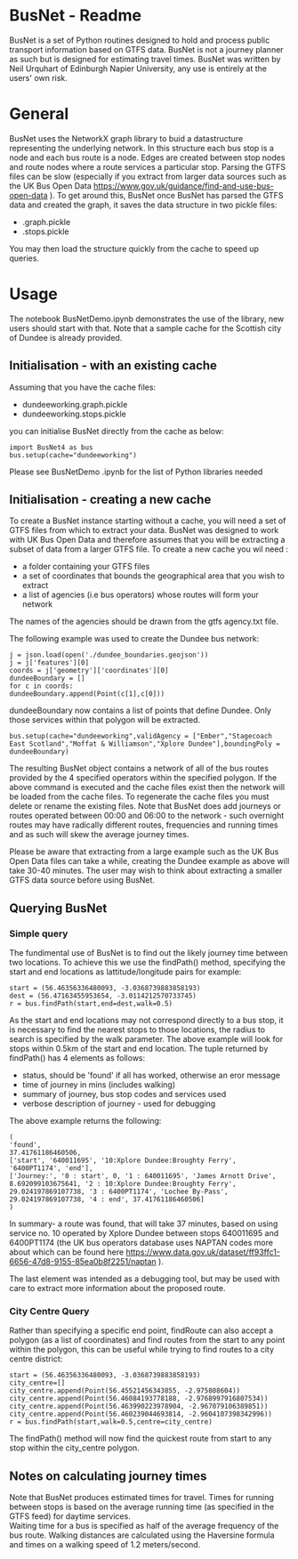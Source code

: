 ﻿# BusNet - Readme

BusNet is a set of Python routines designed to hold and process public transport information based on GTFS data.  BusNet is not a journey planner as such but is designed for estimating travel times.
BusNet was written by Neil Urquhart of Edinburgh Napier University, any use is entirely at the users' own risk.

# General
BusNet uses the NetworkX graph library to buid a datastructure representing the underlying network.  In this structure each bus stop is a node and each bus route is a node.  Edges are created between stop nodes and route nodes where a route services a particular stop.
Parsing the GTFS files can be slow (especially if you extract from larger data sources such as the UK Bus Open Data  https://www.gov.uk/guidance/find-and-use-bus-open-data ).  To get around this, BusNet once BusNet has parsed the GTFS data and created the graph, it saves the data structure in two pickle files:

 - <name>.graph.pickle
 - <name>.stops.pickle

You may then load the structure quickly from the cache to speed up queries.
 
# Usage
The notebook BusNetDemo.ipynb demonstrates the use of the library, new users should start with that. Note that a sample cache for the Scottish city of Dundee is already provided.

##  Initialisation - with an existing cache

Assuming that you have the cache files:

-   dundeeworking.graph.pickle
-   dundeeworking.stops.pickle

you can initialise BusNet directly from the cache as below:

	import BusNet4 as bus
	bus.setup(cache="dundeeworking")

Please see BusNetDemo .ipynb for the list of Python libraries needed 

## Initialisation - creating a new cache

To create a BusNet instance starting without a cache, you will need a set of GTFS files from which to extract your data. BusNet was designed to work with UK Bus Open Data and therefore assumes that you will be extracting a subset of data from a larger GTFS file. 
To create a new cache you wil need :
- a folder containing your GTFS files
- a set of coordinates that bounds the geographical area that you wish to extract
- a list of agencies (i.e bus operators) whose routes will form your network

The names of the agencies should be drawn from the gtfs agency.txt file.

The following example was used to create the Dundee bus network:
	
	j = json.load(open('./dundee_boundaries.geojson'))    
	j = j['features'][0]
	coords = j['geometry']['coordinates'][0]
	dundeeBoundary = []
	for c in coords:
    dundeeBoundary.append(Point(c[1],c[0]))
    
dundeeBoundary now contains a list of points that define Dundee. Only those services within that polygon will be extracted.
  
	bus.setup(cache="dundeeworking",validAgency = ["Ember","Stagecoach East Scotland","Moffat & Williamson","Xplore Dundee"],boundingPoly = dundeeBoundary)

The resulting BusNet object contains a network of all of the bus routes provided by the 4 specified operators within the specified polygon.    If the above command is executed and the cache files exist then the network will be loaded from the cache files.  To regenerate the cache files you must delete or rename the existing files. Note that BusNet does add journeys or routes operated between 00:00 and 06:00 to the network - such overnight routes may have radically different routes, frequencies and running times and as such will skew the average journey times.

Please be aware that extracting from a large example such as the UK Bus Open Data files can take a while, creating the Dundee example as above will take 30-40 minutes. The user may wish to think about extracting a smaller GTFS data source before using BusNet.

## Querying BusNet

### Simple query
The fundimental use of BusNet is to find out the likely journey time between two locations. To achieve this we use the findPath() method, specifying the start and end locations as lattitude/longitude pairs for example:

	start = (56.46356336480093, -3.0368739883858193) 
	dest = (56.47163455953654, -3.0114212570733745)
	r = bus.findPath(start,end=dest,walk=0.5)

As the start and end locations may not correspond directly to a bus stop, it is necessary to find the nearest stops to those locations, the radius to search is specified by the walk parameter. The above example will look for stops within 0.5km of the start and end location. 
The tuple returned by findPath() has 4 elements as follows:

- status, should be 'found' if all has worked, otherwise an eror message
- time of journey in mins (includes walking)
- summary of journey, bus stop codes and services used 
- verbose description of journey - used for debugging

The above example returns the following:

	(
	'found', 
	37.41761186460506, 
	['start', '640011695', '10:Xplore Dundee:Broughty Ferry', '6400PT1174', 'end'], 
	['Journey:', '0 : start', 0, '1 : 640011695', 'James Arnott Drive', 8.692099103675641, '2 : 10:Xplore Dundee:Broughty Ferry', 29.024197869107738, '3 : 6400PT1174', 'Lochee By-Pass', 29.024197869107738, '4 : end', 37.41761186460506]
	)
In summary- a route was found, that will take 37 minutes, based on using service no. 10 operated by Xplore Dundee between stops 640011695 and 6400PT1174 (the UK bus operators database uses NAPTAN codes more about which can be found here https://www.data.gov.uk/dataset/ff93ffc1-6656-47d8-9155-85ea0b8f2251/naptan ).

The last element was intended as a debugging tool, but may be used with care to extract more information about the proposed route.

### City Centre Query

Rather than specifying a specific end point, findRoute can also accept a polygon (as a list of coordinates) and find routes from the start to any point within the polygon, this can be useful while trying to find routes to a city centre district:

	start = (56.46356336480093, -3.0368739883858193)
	city_centre=[]
	city_centre.append(Point(56.45521456343855, -2.975808604)) 
	city_centre.append(Point(56.46084193778188, -2.9768997916807534)) 
	city_centre.append(Point(56.463990223978904, -2.967079106389851)) 
	city_centre.append(Point(56.460239044693814, -2.9604107398342996)) 
	r = bus.findPath(start,walk=0.5,centre=city_centre)

The findPath() method will now find the quickest route from start to any stop within the city_centre polygon.

## Notes on calculating journey times

Note that BusNet produces estimated times for travel. Times for running between stops is based on the average running time (as specified in the GTFS feed) for daytime services.  
Waiting time for a bus is specified as half of the average frequency of the bus route.
Walking distances are calculated using the Haversine formula and times on a walking speed of 1.2 meters/second.

